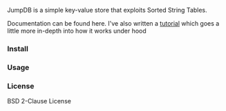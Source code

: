 
JumpDB is a simple key-value store that exploits Sorted String Tables. 

Documentation can be found here. I've also written a [tutorial](https://navyazaveri.github.io/algorithms/2020/01/12/write-a-kv-store-from-scratch.html)   which goes a little more in-depth into how it works under hood

### Install  



### Usage 


### License 
BSD 2-Clause License
